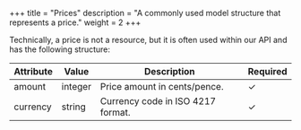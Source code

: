 +++
title = "Prices"
description = "A commonly used model structure that represents a price."
weight = 2
+++

Technically, a price is not a resource, but it is often used within our API and has the following structure:

Attribute | Value   | Description                       | Required
--------- | ------- | --------------------------------- | --------
amount    | integer | Price amount in cents/pence.      | ✓
currency  | string  | Currency code in ISO 4217 format. | ✓
